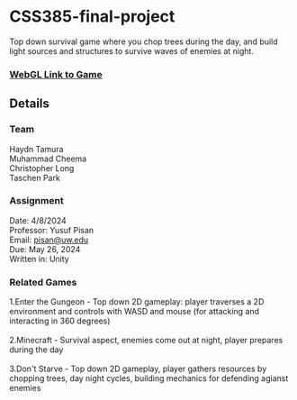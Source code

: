 # CSS385-final-project
Top down survival game where you chop trees during the day, and build light sources and structures to survive waves of enemies at night.

### [WebGL Link to Game](https://trolllemon.github.io/CSS385-final-project/Builds/)

## Details

### Team
Haydn Tamura<br>
Muhammad Cheema<br>
Christopher Long<br>
Taschen Park<br>

### Assignment
Date: 4/8/2024<br>
Professor: Yusuf Pisan<br>
Email: pisan@uw.edu<br>
Due: May 26, 2024<br>
Written in: Unity<br>

### Related Games
1.Enter the Gungeon - Top down 2D gameplay: player traverses a 2D environment and controls with WASD and mouse (for attacking and interacting in 360 degrees) <br><br>
2.Minecraft - Survival aspect, enemies come out at night, player prepares during the day <br><br>
3.Don't Starve - Top down 2D gameplay, player gathers resources by chopping trees, day night cycles, building mechanics for defending agianst enemies
